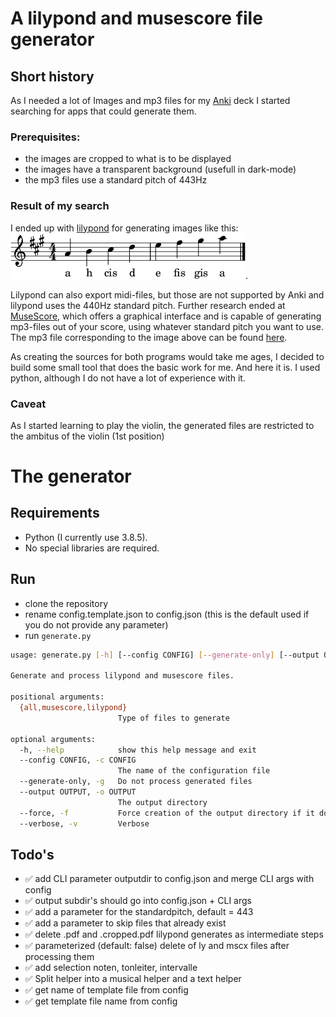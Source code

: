 # A lilypond and musescore file generator

## Short history
As I needed a lot of Images and mp3 files for my [Anki](https://apps.ankiweb.net/) deck I started searching for apps that could generate them.

### Prerequisites:
* the images are cropped to what is to be displayed
* the images have a transparent background (usefull in dark-mode)
* the mp3 files use a standard pitch of 443Hz

### Result of my search
I ended up with [lilypond](https://lilypond.org) for generating images like this:
![image](./sample_output/kurzer-tonleiter-in-a-dur.cropped.png).

Lilypond can also export midi-files, but those are not supported by Anki and lilypond uses the 440Hz standard pitch. Further research ended at [MuseScore](https://musescore.org), which offers a graphical interface and is capable of generating mp3-files out of your score, using whatever standard pitch you want to use.
The mp3 file corresponding to the image above can be found [here](./sample_output/kurzer-tonleiter-in-a-dur.cropped.mp3).

As creating the sources for both programs would take me ages, I decided to build some small tool that does the basic work for me. And here it is.
I used python, although I do not have a lot of experience with it.

### Caveat
As I started learning to play the violin, the generated files are restricted to the ambitus of the violin (1st position)

# The generator
## Requirements
* Python (I currently use 3.8.5).
* No special libraries are required.

## Run
* clone the repository
* rename config.template.json to config.json (this is the default used if you do not provide any parameter)
* run `generate.py`

```sh
usage: generate.py [-h] [--config CONFIG] [--generate-only] [--output OUTPUT] [--force] [--verbose] {all,musescore,lilypond}

Generate and process lilypond and musescore files.

positional arguments:
  {all,musescore,lilypond}
                        Type of files to generate

optional arguments:
  -h, --help            show this help message and exit
  --config CONFIG, -c CONFIG
                        The name of the configuration file
  --generate-only, -g   Do not process generated files
  --output OUTPUT, -o OUTPUT
                        The output directory
  --force, -f           Force creation of the output directory if it does not exist
  --verbose, -v         Verbose
```


## Todo's
- :white_check_mark: add CLI parameter outputdir to config.json and merge CLI args with config
- :white_check_mark: output subdir's should go into config.json + CLI args
- :white_check_mark: add a parameter for the standardpitch, default = 443
- :white_check_mark: add a parameter to skip files that already exist
- :white_check_mark: delete .pdf and .cropped.pdf lilypond generates as intermediate steps
- :white_check_mark: parameterized (default: false) delete of ly and mscx files after processing them
- :white_check_mark: add selection noten, tonleiter, intervalle
- :white_check_mark: Split helper into a musical helper and a text helper
- :white_check_mark: get name of template file from config
- :white_check_mark: get template file name from config

